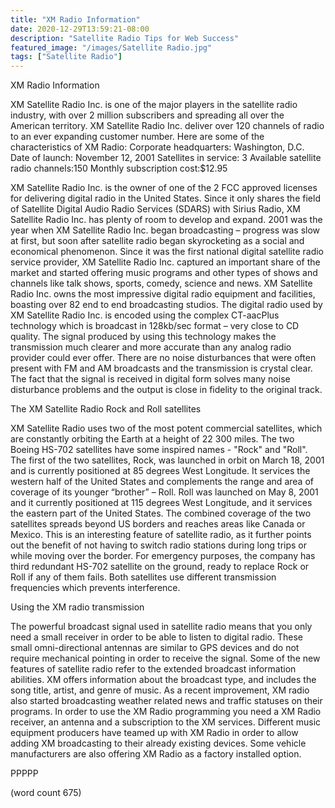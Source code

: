 ```yaml
---
title: "XM Radio Information"
date: 2020-12-29T13:59:21-08:00
description: "Satellite Radio Tips for Web Success"
featured_image: "/images/Satellite Radio.jpg"
tags: ["Satellite Radio"]
---
```


XM Radio Information 

XM Satellite Radio Inc. is one of the major players in the satellite radio industry, with over 2 million subscribers and spreading all over the American territory. XM Satellite Radio Inc. deliver over 120 channels of radio to an ever expanding customer number. Here are some of the characteristics of XM Radio:
Corporate headquarters: Washington, D.C.
Date of launch: November 12, 2001
Satellites in service: 3
Available satellite radio channels:150
Monthly subscription cost:$12.95

XM Satellite Radio Inc. is the owner of one of the 2 FCC approved licenses for delivering digital radio in the United States. Since it only shares the field of Satellite Digital Audio Radio Services (SDARS) with Sirius Radio, XM Satellite Radio Inc. has plenty of room to develop and expand. 2001 was the year when XM Satellite Radio Inc. began broadcasting – progress was slow at first, but soon after satellite radio began skyrocketing as a social and economical phenomenon. Since it was the first national digital satellite radio service provider, XM Satellite Radio Inc. captured an important share of the market and started offering music programs and other types of shows and channels like talk shows, sports, comedy, science and news. XM Satellite Radio Inc. owns the most impressive digital radio equipment and facilities, boasting over 82 end to end broadcasting studios. The digital radio used by XM Satellite Radio Inc. is encoded using the complex CT-aacPlus technology which is broadcast in 128kb/sec format – very close to CD quality. The signal produced by using this technology makes the transmission much clearer and more accurate than any analog radio provider could ever offer. There are no noise disturbances that were often present with FM and AM broadcasts and the transmission is crystal clear. The fact that the signal is received in digital form solves many noise disturbance problems and the output is close in fidelity to the original track. 

The XM Satellite Radio Rock and Roll satellites

XM Satellite Radio uses two of the most potent commercial satellites, which are constantly orbiting the Earth at a height of 22 300 miles. The two Boeing HS-702 satellites have some inspired names - "Rock" and "Roll". The first of the two satellites, Rock, was launched in orbit on March 18, 2001 and is currently positioned at 85 degrees West Longitude. It services the western half of the United States and complements the range and area of coverage of its younger “brother” – Roll. Roll was launched on May 8, 2001 and it currently positioned at 115 degrees West Longitude, and it services the eastern part of the United States. The combined coverage of the two satellites spreads beyond US borders and reaches areas like Canada or Mexico. This is an interesting feature of satellite radio, as it further points out the benefit of not having to switch radio stations during long trips or while moving over the border. For emergency purposes, the company has third redundant HS-702 satellite on the ground, ready to replace Rock or Roll if any of them fails. Both satellites use different transmission frequencies which prevents interference.

Using the XM radio transmission

The powerful broadcast signal used in satellite radio means that you only need a small receiver in order to be able to listen to digital radio. These small omni-directional antennas are similar to GPS devices and do not require mechanical pointing in order to receive the signal. Some of the new features of satellite radio refer to the extended broadcast information abilities. XM offers information about the broadcast type, and includes the song title, artist, and genre of music. As a recent improvement, XM radio also started broadcasting weather related news and traffic statuses on their programs. In order to use the XM Radio programming you need a XM Radio receiver, an antenna and a subscription to the XM services. Different music equipment producers have teamed up with XM Radio in order to allow adding XM broadcasting to their already existing devices. Some vehicle manufacturers are also offering XM Radio as a factory installed option. 

PPPPP

(word count 675)

